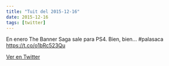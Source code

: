 ```yaml
---
title: "Tuit del 2015-12-16"
date: 2015-12-16
tags: [twitter]
---
```


En enero The Banner Saga sale para PS4. Bien, bien... #palasaca https://t.co/o1bRc523Qu



[Ver en Twitter](https://twitter.com/i/web/status/677198445518725121)
